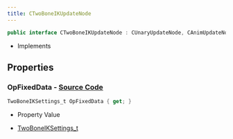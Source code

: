 ```yaml
---
title: CTwoBoneIKUpdateNode
---
```


```csharp
public interface CTwoBoneIKUpdateNode : CUnaryUpdateNode, CAnimUpdateNodeBase, ISchemaClass<CAnimUpdateNodeBase>, ISchemaClass<CUnaryUpdateNode>, ISchemaClass<CTwoBoneIKUpdateNode>, ISchemaField, ISchemaClass, INativeHandle
```

- Implements

## Properties

### **OpFixedData** - [Source Code](https://github.com/swiftly-solution/swiftlys2/blob/main/managed/src/SwiftlyS2.Generated/Schemas/Interfaces/CTwoBoneIKUpdateNode.cs#L16)

```csharp
TwoBoneIKSettings_t OpFixedData { get; }
```

- Property Value

- [TwoBoneIKSettings_t](/docs/api/shared/schemadefinitions/twoboneiksettings_t)

